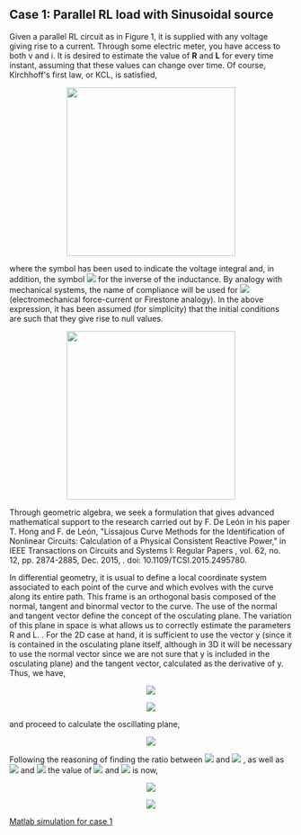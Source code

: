 
## Case 1: Parallel RL load with Sinusoidal source

Given a parallel RL circuit as in Figure 1, it is supplied with any voltage giving rise to a current. Through some electric meter, you have access to both v and i. It is desired to estimate the value of **R** and **L** for every time instant, assuming that these values can change over time. Of course, Kirchhoff's first law, or KCL, is satisfied,

<p align="center"><img src="https://render.githubusercontent.com/render/math?math=i = i_G + i_L = G_v + \frac{1}{L}\int v = Gv +\Gamma \check{v}" width="300"></p>

where the symbol has been used to indicate the voltage integral and, in addition, the symbol <img src="https://render.githubusercontent.com/render/math?math=\Gamma"> for the inverse of the inductance. By analogy with mechanical systems, the name of compliance will be used for <img src="https://render.githubusercontent.com/render/math?math=\Gamma"> (electromechanical force-current or Firestone analogy). In the above expression, it has been assumed (for simplicity) that the initial conditions are such that they give rise to null values.


<p align="center"><img src="https://electrica.ual.es/spacor/images/spacorcaseone.png" width="300"></p>

Through geometric algebra, we seek a formulation that gives advanced mathematical support to the research carried out by F. De León in his paper T. Hong and F. de León, "Lissajous Curve Methods for the Identification of Nonlinear Circuits: Calculation of a Physical Consistent Reactive Power," in IEEE Transactions on Circuits and Systems I: Regular Papers , vol. 62, no. 12, pp. 2874-2885, Dec. 2015, . doi: 10.1109/TCSI.2015.2495780.

In differential geometry, it is usual to define a local coordinate system associated to each point of the curve and which evolves with the curve along its entire path. This frame is an orthogonal basis composed of the normal, tangent and binormal vector to the curve. The use of the normal and tangent vector define the concept of the osculating plane. The variation of this plane in space is what allows us to correctly estimate the parameters R and L. . For the 2D case at hand, it is sufficient to use the vector y (since it is contained in the osculating plane itself, although in 3D it will be necessary to use the normal vector since we are not sure that y is included in the osculating plane) and the tangent vector, calculated as the derivative of y. Thus, we have,

<p align="center"><img src="https://render.githubusercontent.com/render/math?math=y = v\sigma_1 + \check{v}\sigma_2 + i \sigma_3"></p>
<p align="center"><img src="https://render.githubusercontent.com/render/math?math=y' = v'\sigma_1 + v\sigma_2 + i' \sigma_3"></p>
and proceed to calculate the oscillating plane,

<p align="center"><img src="https://render.githubusercontent.com/render/math?math=K_{osc} = y \wedge y' = (v^2 - \check{v}v')\sigma_{12} + (\check{v}i`-iv)\sigma_{23} + (iv'-vi')\sigma_{31}"></p>

Following the reasoning of finding the ratio between <img src="https://render.githubusercontent.com/render/math?math=\sigma{13}">  and <img src="https://render.githubusercontent.com/render/math?math=\sigma{12}"> , as well as <img src="https://render.githubusercontent.com/render/math?math=\sigma{31}">  and <img src="https://render.githubusercontent.com/render/math?math=\sigma{12}">  the value of <img src="https://render.githubusercontent.com/render/math?math=\G">  and <img src="https://render.githubusercontent.com/render/math?math=\Gamma">  is now,

<p align="center"><img src="https://render.githubusercontent.com/render/math?math=G = \frac{iv-\check{v}i'}{v^2 -\check{v}v'}"></p>
<p align="center"><img src="https://render.githubusercontent.com/render/math?math=\Gamma = \frac{iv-\check{v}i'}{v^2 -\check{v}v'}"></p>

[Matlab simulation for case 1](matlabCase1.md)
